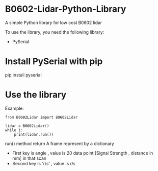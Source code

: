 # B0602-Lidar-Python-Library
A simple Python library for low cost B0602 lidar

To use the library, you need the following library:
- PySerial

# Install PySerial with pip

pip install pyserial 

# Use the library 
Example:
```
from B0602Lidar import B0602Lidar

lidar = B0602Lidar()
while 1:
    print(lidar.run())
```
run() method return A frame represent by a dictionary <br />
- First key is angle , value is 20 data point [Signal Strength , distance in mm] in that scan
- Second key is 'r/s' , value is r/s
